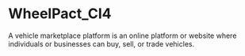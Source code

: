 # WheelPact_CI4
A vehicle marketplace platform is an online platform or website where individuals or businesses can buy, sell, or trade vehicles. 
